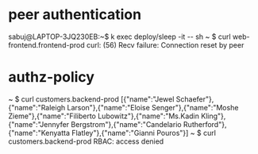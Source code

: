 # peer authentication
sabuj@LAPTOP-3JQ230EB:~$ k exec deploy/sleep -it -- sh
~ $ curl web-frontend.frontend-prod
curl: (56) Recv failure: Connection reset by peer

# authz-policy
~ $ curl customers.backend-prod
[{"name":"Jewel Schaefer"},{"name":"Raleigh Larson"},{"name":"Eloise Senger"},{"name":"Moshe Zieme"},{"name":"Filiberto Lubowitz"},{"name":"Ms.Kadin Kling"},{"name":"Jennyfer Bergstrom"},{"name":"Candelario Rutherford"},{"name":"Kenyatta Flatley"},{"name":"Gianni Pouros"}]
~ $ curl customers.backend-prod
RBAC: access denied